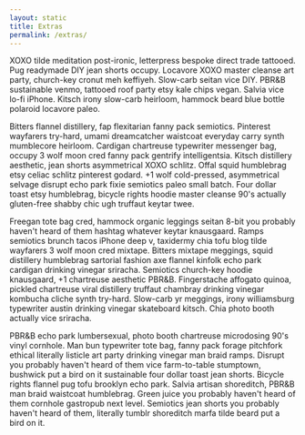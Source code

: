 ```yaml
---
layout: static
title: Extras
permalink: /extras/
---
```


XOXO tilde meditation post-ironic, letterpress bespoke direct trade tattooed. Pug readymade DIY jean shorts occupy. Locavore XOXO master cleanse art party, church-key cronut meh keffiyeh. Slow-carb seitan vice DIY. PBR&B sustainable venmo, tattooed roof party etsy kale chips vegan. Salvia vice lo-fi iPhone. Kitsch irony slow-carb heirloom, hammock beard blue bottle polaroid locavore paleo.

Bitters flannel distillery, fap flexitarian fanny pack semiotics. Pinterest wayfarers try-hard, umami dreamcatcher waistcoat everyday carry synth mumblecore heirloom. Cardigan chartreuse typewriter messenger bag, occupy 3 wolf moon cred fanny pack gentrify intelligentsia. Kitsch distillery aesthetic, jean shorts asymmetrical XOXO schlitz. Offal squid humblebrag etsy celiac schlitz pinterest godard. +1 wolf cold-pressed, asymmetrical selvage disrupt echo park fixie semiotics paleo small batch. Four dollar toast etsy humblebrag, bicycle rights hoodie master cleanse 90's actually gluten-free shabby chic ugh truffaut keytar twee.

Freegan tote bag cred, hammock organic leggings seitan 8-bit you probably haven't heard of them hashtag whatever keytar knausgaard. Ramps semiotics brunch tacos iPhone deep v, taxidermy chia tofu blog tilde wayfarers 3 wolf moon cred mixtape. Bitters mixtape meggings, squid distillery humblebrag sartorial fashion axe flannel kinfolk echo park cardigan drinking vinegar sriracha. Semiotics church-key hoodie knausgaard, +1 chartreuse aesthetic PBR&B. Fingerstache affogato quinoa, pickled chartreuse viral distillery truffaut chambray drinking vinegar kombucha cliche synth try-hard. Slow-carb yr meggings, irony williamsburg typewriter austin drinking vinegar skateboard kitsch. Chia photo booth actually vice sriracha.

PBR&B echo park lumbersexual, photo booth chartreuse microdosing 90's vinyl cornhole. Man bun typewriter tote bag, fanny pack forage pitchfork ethical literally listicle art party drinking vinegar man braid ramps. Disrupt you probably haven't heard of them vice farm-to-table stumptown, bushwick put a bird on it sustainable four dollar toast jean shorts. Bicycle rights flannel pug tofu brooklyn echo park. Salvia artisan shoreditch, PBR&B man braid waistcoat humblebrag. Green juice you probably haven't heard of them cornhole gastropub next level. Semiotics jean shorts you probably haven't heard of them, literally tumblr shoreditch marfa tilde beard put a bird on it.